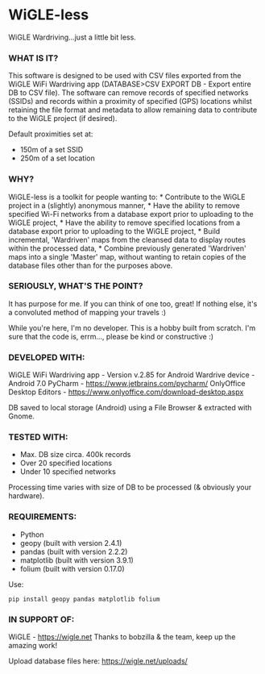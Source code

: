 # WiGLE-less
WiGLE Wardriving...just a little bit less. 
    
### WHAT IS IT?
This software is designed to be used with CSV files exported from the WiGLE WiFi
Wardriving app (DATABASE>CSV EXPORT DB - Export entire DB to CSV file). The software
can remove records of specified networks (SSIDs) and records within a proximity of
specified (GPS) locations whilst retaining the file format and metadata to allow
remaining data to contribute to the WiGLE project (if desired).

Default proximities set at:
* 150m of a set SSID
* 250m of a set location

### WHY?
WiGLE-less is a toolkit for people wanting to:
    * Contribute to the WiGLE project in a (slightly) anonymous manner,
    * Have the ability to remove specified Wi-Fi networks from a database export
      prior to uploading to the WiGLE project,
    * Have the ability to remove specified locations from a database export
      prior to uploading to the WiGLE project,
    * Build incremental, 'Wardriven' maps from the cleansed data to display routes
      within the processed data,
    * Combine previously generated 'Wardriven' maps into a single 'Master' map,
without wanting to retain copies of the database files other than for the purposes above.

### SERIOUSLY, WHAT'S THE POINT?
It has purpose for me. If you can think of one too, great!
If nothing else, it's a convoluted method of mapping your travels :)

While you're here, I'm no developer. This is a hobby built from scratch. I'm sure that
the code is, errm..., please be kind or constructive :) 
  
### DEVELOPED WITH:
 WiGLE WiFi Wardriving app      - Version v.2.85 for Android
 Wardrive device                - Android 7.0
 PyCharm                        - https://www.jetbrains.com/pycharm/
 OnlyOffice Desktop Editors     - https://www.onlyoffice.com/download-desktop.aspx

DB saved to local storage (Android) using a File Browser & extracted with Gnome.

### TESTED WITH:
* Max. DB size circa. 400k records
* Over 20 specified locations
* Under 10 specified networks
  
Processing time varies with size of DB to be processed (& obviously your hardware).

### REQUIREMENTS:
  * Python
  * geopy (built with version 2.4.1)
  * pandas (built with version 2.2.2)
  * matplotlib (built with version 3.9.1)
  * folium (built with version 0.17.0)

Use: 

    pip install geopy pandas matplotlib folium

### IN SUPPORT OF:
  WiGLE - https://wigle.net Thanks to bobzilla & the team, keep up the amazing work!
  
  Upload database files here: https://wigle.net/uploads/
